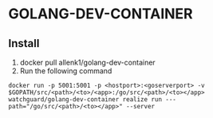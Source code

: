 # GOLANG-DEV-CONTAINER

## Install
1. docker pull allenk1/golang-dev-container
2. Run the following command
```
docker run -p 5001:5001 -p <hostport>:<goserverport> -v $GOPATH/src/<path>/<to>/<app>:/go/src/<path>/<to></app> watchguard/golang-dev-container realize run ---path="/go/src/<path>/<to></app>" --server
```